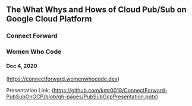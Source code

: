 ## The What Whys and Hows of Cloud Pub/Sub on Google Cloud Platform

### Connect Forward
### Women Who Code
#### Dec 4, 2020
(https://connectforward.womenwhocode.dev)

Presentation Link: (https://github.com/kmr0018/ConnectForward-PubSubOnGCP/blob/gh-pages/PubSubGcpPresentation.pptx)


